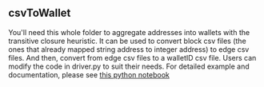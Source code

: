 ## csvToWallet
You'll need this whole folder to aggregate addresses into wallets with the transitive closure heuristic. It can be used to convert block csv files (the ones that already mapped string address to integer address) to edge csv files. And then, convert from edge csv files to a walletID csv file. Users can modify the code in driver.py to suit their needs. For detailed example and documentation, please see [this python notebook](csvToWallet/csvToWalletExample.ipynb)
